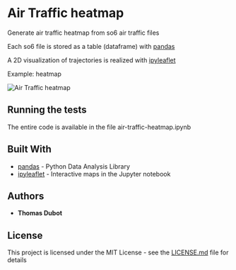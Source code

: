 # Air Traffic heatmap

Generate air traffic heatmap from so6 air traffic files

Each so6 file is stored as a table (dataframe) with [pandas](https://pandas.pydata.org/)

A 2D visualization of trajectories is realized with [ipyleaflet](https://ipyleaflet.readthedocs.io/en/latest/)

Example: heatmap

![Air Traffic heatmap](heatmap.png)

## Running the tests

The entire code is available in the file air-traffic-heatmap.ipynb

## Built With

* [pandas](https://pandas.pydata.org/) - Python Data Analysis Library
* [ipyleaflet](https://ipyleaflet.readthedocs.io/en/latest/) - Interactive maps in the Jupyter notebook

## Authors

* **Thomas Dubot** 

## License

This project is licensed under the MIT License - see the [LICENSE.md](LICENSE.md) file for details